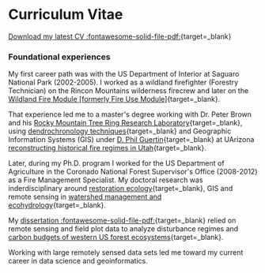 # Curriculum Vitae

[Download my latest CV :fontawesome-solid-file-pdf:](https://github.com/tyson-swetnam/home/blob/af1c9a482ccd4339bbb96aa0e2e318ffc9cf860e/docs/assets/2023_06_20_Swetnam_CV.pdf){target=_blank}
      
### Foundational experiences

My first career path was with the US Department of Interior at Saguaro National Park (2002-2005). I worked as a wildland firefighter (Forestry Technician) on the Rincon Mountains wilderness firecrew and later on the [Wildland Fire Module [formerly Fire Use Module]](https://en.wikipedia.org/wiki/Wildland_fire_module){target=_blank}.

That experience led me to a master's degree working with Dr. Peter Brown and his [Rocky Mountain Tree Ring Research Laboratory](http://rmtrr.org/){target=_blank}, using [dendrochronology techniques](https://ltrr.arizona.edu/about/treerings){target=_blank} and Geographic Information Systems (GIS) under [D. Phil Guertin](https://profiles.arizona.edu/person/dpg){target=_blank} at UArizona [reconstructing historical fire regimes in Utah](https://doi.org/10.1071/WF08001){target=_blank}.

Later, during my Ph.D. program I worked for the US Department of Agriculture in the Coronado National Forest Supervisor's Office (2008-2012) as a Fire Management Specialist. My doctoral research was inderdisciplinary around [restoration ecology](https://nature.arizona.edu/donald-falk){target=_blank}, GIS and remote sensing in [watershed management and ecohydrology](https://nature.arizona.edu/graduate/watershed-management-ecohydrology){target=_blank}. 

My [dissertation :fontawesome-solid-file-pdf:](https://www.fs.usda.gov/research/treesearch/download/48047.pdf){target=_blank} relied on remote sensing and field plot data to analyze disturbance regimes and [carbon budgets of western US forest ecosystems](http://openknowledge.nau.edu/id/eprint/2293/){target=_blank}. 

Working with large remotely sensed data sets led me toward my current career in data science and geoinformatics.
